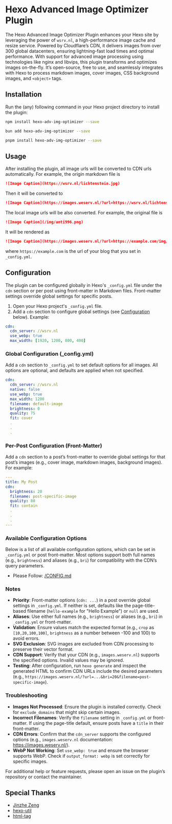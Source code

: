 # Hexo Advanced Image Optimizer Plugin

The Hexo Advanced Image Optimizer Plugin enhances your Hexo site by leveraging the power of `wsrv.nl`, a high-performance image cache and resize service. Powered by Cloudflare’s CDN, it delivers images from over 300 global datacenters, ensuring lightning-fast load times and optimal performance. With support for advanced image processing using technologies like nginx and libvips, this plugin transforms and optimizes images on-the-fly. It’s open-source, free to use, and seamlessly integrates with Hexo to process markdown images, cover images, CSS background images, and `<object>` tags.

## Installation

Run the (any) following command in your Hexo project directory to install the plugin:

```bash
npm install hexo-adv-img-optimizer --save
```

```bash
bun add hexo-adv-img-optimizer --save
```

```bash
pnpm install hexo-adv-img-optimizer --save
```

## Usage

After installing the plugin, all image urls will be converted to CDN urls automatically. For example, the origin markdown file is

```md
![Image Caption](https://wsrv.nl/lichtenstein.jpg)
```

Then it will be converted to

```md
![Image Caption](https://images.weserv.nl/?url=https://wsrv.nl/lichtenstein.jpg)
```

The local image urls will be also converted. For example, the original file is

```md
![Image Caption](/img/anti996.png)
```

It will be rendered as

```md
![Image Caption](https://images.weserv.nl/?url=https://example.com/img/anti996.png)
```

where `https://example.com` is the url of your blog that you set in `_config.yml`.

## Configuration

The plugin can be configured globally in Hexo's `_config.yml` file under the `cdn` section or per post using front-matter in Markdown files. Front-matter settings override global settings for specific posts.

1. Open your Hexo project's `_config.yml` file.
2. Add a `cdn` section to configure global settings (see [Configuration](#configuration) below).
   Example:

```yaml
cdn:
  cdn_server: //wsrv.nl
  use_webp: true
  max_width: [1920, 1200, 800, 400]
```

### Global Configuration (\_config.yml)

Add a `cdn` section to `_config.yml` to set default options for all images. All options are optional, and defaults are applied when not specified.

```yaml
cdn:
  cdn_server: //wsrv.nl
  native: false
  use_webp: true
  max_width: 1200
  filename: default-image
  brightness: 0
  quality: 75
  fit: cover
  .
  .
  .
```

### Per-Post Configuration (Front-Matter)

Add a `cdn` section to a post’s front-matter to override global settings for that post’s images (e.g., cover image, markdown images, background images). For example:

```yaml
---
title: My Post
cdn:
  brightness: 20
  filename: post-specific-image
  quality: 80
  fit: contain
  .
  .
  .
---
```

### Available Configuration Options

Below is a list of all available configuration options, which can be set in `_config.yml` or post front-matter. Most options support both full names (e.g., `brightness`) and aliases (e.g., `bri`) for compatibility with the CDN’s query parameters.

- Please Follow: [/CONFIG.md](https://github.com/HSinghHira/hexo-adv-img-optimizer/blob/main/README.md)

### Notes

- **Priority**: Front-matter options (`cdn: ...`) in a post override global settings in `_config.yml`. If neither is set, defaults like the page-title-based filename (`hello-example` for "Hello Example") or `null` are used.
- **Aliases**: Use either full names (e.g., `brightness`) or aliases (e.g., `bri`) in `_config.yml` or front-matter.
- **Validation**: Ensure values match the expected format (e.g., `crop` as `[10,20,100,100]`, `brightness` as a number between -100 and 100) to avoid errors.
- **SVG Exclusion**: SVG images are excluded from CDN processing to preserve their vector format.
- **CDN Support**: Verify that your CDN (e.g., `images.weserv.nl`) supports the specified options. Invalid values may be ignored.
- **Testing**: After configuration, run `hexo generate` and inspect the generated HTML to confirm CDN URLs include the desired parameters (e.g., `https://images.weserv.nl/?url=...&bri=20&filename=post-specific-image`).

### Troubleshooting

- **Images Not Processed**: Ensure the plugin is installed correctly. Check for `exclude_domains` that might skip certain images.
- **Incorrect Filenames**: Verify the `filename` setting in `_config.yml` or front-matter. If using the page-title default, ensure posts have a `title` in their front-matter.
- **CDN Errors**: Confirm that the `cdn_server` supports the configured options (e.g., `images.weserv.nl` documentation: https://images.weserv.nl/).
- **WebP Not Working**: Set `use_webp: true` and ensure the browser supports WebP. Check if `output_format: webp` is set correctly for specific images.

For additional help or feature requests, please open an issue on the plugin’s repository or contact the maintainer.

## Special Thanks

- [Jinzhe Zeng](https://github.com/njzjz/hexo-image-cloudflare)
- [hexo-util](https://github.com/hexojs/hexo-util)
- [html-tag](https://github.com/jonschlinkert/html-tag)
